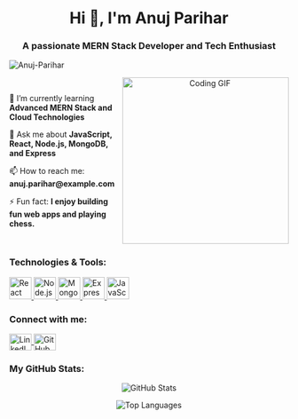 <h1 align="center">Hi 👋, I'm Anuj Parihar</h1>
<h3 align="center">A passionate MERN Stack Developer and Tech Enthusiast</h3>

<p align="left">
  <img src="https://komarev.com/ghpvc/?username=Anuj-Parihar&label=Profile%20views&color=0e75b6&style=flat" alt="Anuj-Parihar" />
</p>

<div style="display: flex; align-items: center;">
  <div style="flex: 1;">
    <p>🌱 I’m currently learning <b>Advanced MERN Stack and Cloud Technologies</b></p>
    <p>💬 Ask me about <b>JavaScript, React, Node.js, MongoDB, and Express</b></p>
    <p>📫 How to reach me: <b>anuj.parihar@example.com</b></p>
    <p>⚡ Fun fact: <b>I enjoy building fun web apps and playing chess.</b></p>
  </div>
  <div style="flex: 1; text-align: center;">
    <img src="https://c.tenor.com/GfSX-u7VGM4AAAAC/coding.gif" alt="Coding GIF" width="300" />
  </div>
</div>

<h3 align="left">Technologies & Tools:</h3>
<p align="left">
  <a href="https://reactjs.org/" target="_blank" rel="noreferrer"> 
    <img src="https://cdn.jsdelivr.net/gh/devicons/devicon/icons/react/react-original-wordmark.svg" alt="React" width="40" height="40"/>
  </a>
  <a href="https://nodejs.org/" target="_blank" rel="noreferrer"> 
    <img src="https://cdn.jsdelivr.net/gh/devicons/devicon/icons/nodejs/nodejs-original.svg" alt="Node.js" width="40" height="40"/>
  </a>
  <a href="https://www.mongodb.com/" target="_blank" rel="noreferrer"> 
    <img src="https://cdn.jsdelivr.net/gh/devicons/devicon/icons/mongodb/mongodb-original.svg" alt="MongoDB" width="40" height="40"/>
  </a>
  <a href="https://expressjs.com/" target="_blank" rel="noreferrer"> 
    <img src="https://cdn.jsdelivr.net/gh/devicons/devicon/icons/express/express-original-wordmark.svg" alt="Express" width="40" height="40"/>
  </a>
  <a href="https://www.javascript.com/" target="_blank" rel="noreferrer"> 
    <img src="https://cdn.jsdelivr.net/gh/devicons/devicon/icons/javascript/javascript-original.svg" alt="JavaScript" width="40" height="40"/>
  </a>
</p>

<h3 align="left">Connect with me:</h3>
<p align="left">
  <a href="https://linkedin.com/in/anuj-parihar-716336233" target="_blank" rel="noreferrer">
    <img align="center" src="https://cdn.jsdelivr.net/gh/devicons/devicon/icons/linkedin/linkedin-original.svg" alt="LinkedIn" height="30" width="40" />
  </a>
  <a href="https://github.com/Anuj-Parihar" target="_blank" rel="noreferrer">
    <img align="center" src="https://cdn.jsdelivr.net/gh/devicons/devicon/icons/github/github-original.svg" alt="GitHub" height="30" width="40" />
  </a>
</p>

<h3 align="left">My GitHub Stats:</h3>
<p align="center">
  <img src="https://github-readme-stats.vercel.app/api?username=Anuj-Parihar&show_icons=true&theme=radical" alt="GitHub Stats" />
</p>
<p align="center">
  <img src="https://github-readme-stats.vercel.app/api/top-langs/?username=Anuj-Parihar&layout=compact&theme=radical" alt="Top Languages" />
</p>
